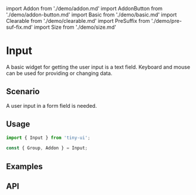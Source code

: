 import Addon from './demo/addon.md'
import AddonButton from './demo/addon-button.md'
import Basic from './demo/basic.md'
import Clearable from './demo/clearable.md'
import PreSuffix from './demo/pre-suf-fix.md'
import Size from './demo/size.md'

# Input

A basic widget for getting the user input is a text field. Keyboard and mouse can be used for providing or changing data.

## Scenario

A user input in a form field is needed.

## Usage

```js
import { Input } from 'tiny-ui';

const { Group, Addon } = Input;
```

## Examples

<layout>
  <column>
    <Basic/>
    <Addon/>
    <AddonButton/>
  </column>
  <column>
    <PreSuffix/>
    <Size/>
    <Clearable/>
  </column>
</layout>

## API


